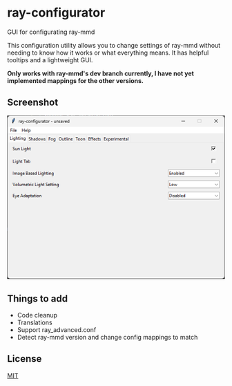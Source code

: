 # ray-configurator
GUI for configurating ray-mmd

This configuration utility allows you to change settings of ray-mmd without needing to know how it works or what everything means. It has helpful tooltips and a lightweight GUI.

**Only works with ray-mmd's dev branch currently, I have not yet implemented mappings for the other versions.**

## Screenshot
![image](image.png)

## Things to add
* Code cleanup
* Translations
* Support ray_advanced.conf
* Detect ray-mmd version and change config mappings to match

## License
[MIT](LICENSE)